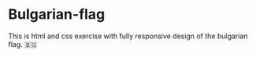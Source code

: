 # Bulgarian-flag
This is html and css exercise with fully responsive design of the bulgarian flag.  :bulgaria:	
